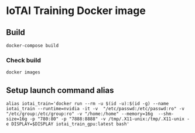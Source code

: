 # IoTAI Training Docker image

## Build

`docker-compose build`

### Check build

`docker images`

## Setup launch command alias 

`alias iotai_train='docker run --rm -u $(id -u):$(id -g) --name iotai_train --runtime=nvidia -it -v  "/etc/passwd:/etc/passwd:ro" -v  "/etc/group:/etc/group:ro" -v "/home:/home" --memory=16g  --shm-size=16g -p "780:80" -p "7888:8888" -v /tmp/.X11-unix:/tmp/.X11-unix -e DISPLAY=$DISPLAY iotai_train_gpu:latest bash'`
